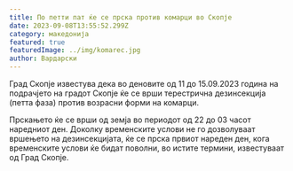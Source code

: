 ```yaml
---
title: По петти пат ќе се прска против комарци во Скопје
date: 2023-09-08T13:55:52.299Z
category: македонија
featured: true
featuredImage: ../img/komarec.jpg
author: Вардарски
---
```

<!--StartFragment-->

Град Скопје известува дека во деновите од 11 до 15.09.2023 година на подрачјето на градот Скопје ќе се врши терестрична дезинсекција (петта фаза) против возрасни форми на комарци.

Прскањето ќе се врши од  земја во периодот од 22 до 03 часот наредниот ден. Доколку временските услови не го дозволуваат вршењето на дезинсекцијата, ќе се прска првиот нареден ден, кога временските услови ќе бидат поволни, во истите термини, известуваат од Град Скопје.

<!--EndFragment-->
